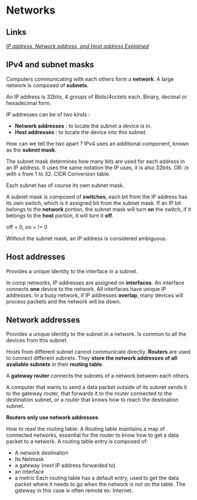 # Networks

## Links

[*IP address, Network address, and Host address Explained*](https://www.computernetworkingnotes.com/networking-tutorials/ip-address-network-address-and-host-address-explained.html)


## IPv4 and subnet masks

Computers communicating with each others form a **network**. A large network is composed of **subnets**.

An IP address is 32bits, 4 groups of 8bits/4octets each. Binary, decimal or hexadecimal form.

IP addresses can be of two kinds :
- **Network addresses** : to locate the subnet a device is in.
- **Host addresses** : to locate the device into this subnet.

How can we tell the two apart ? IPv4 uses an additional component, known as the **subnet mask**.

The subnet mask determines how many bits are used for each address in an IP address. It uses the same notation the IP uses, it is also 32bits. OR: /x with x from 1 to 32. CIDR Conversion table.

Each subnet has of course its own subnet mask.

A subnet mask is composed of **switches**, each bit from the IP address has its own switch, which is it assigned bit from the subnet mask. If an IP bit belongs to the **network** portion, the subnet mask will turn **on** the switch, if it belongs to the **host** portion, it will turn it **off**.

off = 0, on = != 0

Without the subnet mask, an IP address is considered ambiguous.

## Host addresses

Provides a unique identity to the interface in a subnet.

In comp networks, IP addresses are assigned on **interfaces**. An interface connects **one** device to the network. All interfaces have unique IP addresses. In a busy network, if IP addresses **overlap**, many devices will process packets and the network will be down.

## Network addresses

Provides a unique identity to the subnet in a network. Is common to all the devices from this subnet.

Hosts from different subnet cannot communicate directly. **Routers** are used to connect different subnets. They **store the network addresses of all available subnets** in their **routing table**.

A **gateway router** connects the subnets of a network between each others.

A computer that wants to send a data packet outside of its subnet sends it to the gateway router, that forwards it to the router connected to the destination subnet, or a router that knows how to reach the destination subnet. 

**Routers only use network addresses**.

How to read the routing table:
A Routing table maintains a map of connected networks, essential for the router to know how to get a data packet to a network.
A routing table entry is composed of:
- A network destination
- Its Netmask
- a gateway (next IP address forwarded to)
- an interface
- a metric
Each routing table has a default entry, used to get the data packet where it needs to go when the network is not on the table. The gateway in this case is often remote ex: Internet.
